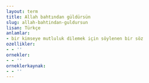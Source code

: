 ```yaml
---
layout: term
title: Allah bahtından güldürsün
slug: allah-bahtindan-guldursun
lisan: Türkçe
anlamlar:
- bir kimseye mutluluk dilemek için söylenen bir söz
ozellikler:
- - ''
ornekler:
- - ''
orneklerkaynak:
- - ''
---
```


